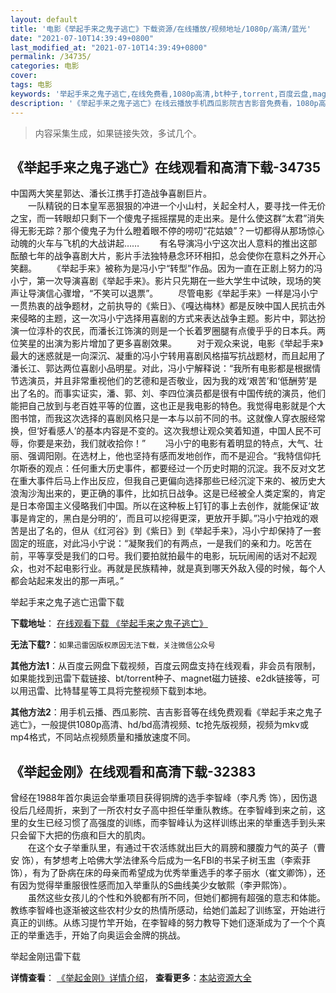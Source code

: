 ```yaml
---
layout: default
title: '电影《举起手来之鬼子逃亡》下载资源/在线播放/视频地址/1080p/高清/蓝光'
date: "2021-07-10T14:39:49+0800"
last_modified_at: "2021-07-10T14:39:49+0800"
permalink: /34735/
categories: 电影
cover:
tags: 电影
keywords: '举起手来之鬼子逃亡,在线免费看,1080p高清,bt种子,torrent,百度云盘,magnet,磁力链,迅雷下载资源'
description: '《举起手来之鬼子逃亡》在线云播放手机西瓜影院吉吉影音免费看，1080p高清bd/hd未删减完整版和tc抢先枪版，mkv/mp4格式，附带bt/torrent种子、magnet/磁力链、百度云盘、网盘资源迅雷下载链接'
---
```


>内容采集生成，如果链接失效，多试几个。


## 《举起手来之鬼子逃亡》在线观看和高清下载-34735

中国两大笑星郭达、潘长江携手打造战争喜剧巨片。<br />　　一队精锐的日本皇军恶狠狠的冲进一个小山村，关起全村人，要寻找一件无价之宝，而一转眼却只剩下一个傻鬼子摇摇摆晃的走出来。是什么使这群“太君”消失得无影无踪？那个傻鬼子为什么瞪着眼不停的唠叨“花姑娘&rdquo;？一切都得从那场惊心动魄的火车与飞机的大战讲起&hellip;… 　　有名导演冯小宁这次出人意料的推出这部酝酿七年的战争喜剧大片，影片手法独特悬念环环相扣，总会使你在意料之外开心笑翻。 　　《举起手来》被称为是冯小宁“转型”作品。因为一直在正剧上努力的冯小宁，第一次导演喜剧《举起手来》。影片只先期在一些大学生中试映，现场的笑声让导演信心骤增，&ldquo;不笑可以退票&rdquo;。 　　尽管电影《举起手来》一样是冯小宁一贯热衷的战争题材，之前执导的《紫日》、《嘎达梅林》都是反映中国人民抗击外来侵略的主题，这一次冯小宁选择用喜剧的方式来表达战争主题。影片中，郭达扮演一位淳朴的农民，而潘长江饰演的则是一个长着罗圈腿有点傻乎乎的日本兵。两位笑星的出演为影片增加了更多喜剧效果。 　　对于观众来说，电影《举起手来》最大的迷惑就是一向深沉、凝重的冯小宁转用喜剧风格描写抗战题材，而且起用了潘长江、郭达两位喜剧小品明星。对此，冯小宁解释说：&ldquo;我所有电影都是根据情节选演员，并且非常重视他们的艺德和是否敬业，因为我的戏‘艰苦’和&lsquo;低酬劳&rsquo;是出了名的。而事实证实，潘、郭、刘、李四位演员都是很有中国传统的演员，他们能把自己放到与老百姓平等的位置，这也正是我电影的特色。我觉得电影就是个大图书馆，而我这次选择的喜剧风格只是一本与以前不同的书。这就像人穿衣服经常换，但&lsquo;好看感人’的基本内容是不变的。这次我想让观众笑着知道，中国人民不可辱，你要是来劲，我们就收拾你！” 　　冯小宁的电影有着明显的特点，大气、壮丽、强调阳刚。在选材上，他也坚持有感而发地创作，而不是迎合。&ldquo;我特信仰托尔斯泰的观点：任何重大历史事件，都要经过一个历史时期的沉淀。我不反对文艺在重大事件后马上作出反应，但我自己更偏向选择那些已经沉淀下来的、被历史大浪淘沙淘出来的，更正确的事件，比如抗日战争。这是已经被全人类定案的，肯定是日本帝国主义侵略我们中国。所以在这种板上钉钉的事上去创作，就能保证&lsquo;故事是肯定的，黑白是分明的&rsquo;，而且可以挖得更深，更放开手脚。&rdquo;冯小宁拍戏的艰苦是出了名的，但从《红河谷》到《紫日》到《举起手来》，冯小宁却保持了一套固定的班底，对此冯小宁说：“凝聚我们的有两点，一是我们的亲和力。吃苦在前，平等享受是我们的口号。我们要拍就拍最牛的电影，玩玩闹闹的话对不起观众，也对不起电影行业。再就是民族精神，就是真到哪天外敌入侵的时候，每个人都会站起来发出的那一声吼。&rdquo;


举起手来之鬼子逃亡迅雷下载

**下载地址**： [在线观看下载 《举起手来之鬼子逃亡》](https://www.993dy.com//vod-detail-id-14191.html) 


**无法下载?**：`如果迅雷因版权原因无法下载，关注微信公众号 `

**其他方法1**：从百度云网盘下载视频，百度云网盘支持在线观看，非会员有限制，如果能找到迅雷下载链接、bt/torrent种子、magnet磁力链接、e2dk链接等，可以用迅雷、比特彗星等工具将完整视频下载到本地。

**其他方法2**：用手机云播、西瓜影院、吉吉影音等在线免费观看《举起手来之鬼子逃亡》，一般提供1080p高清、hd/bd高清视频、tc抢先版视频，视频为mkv或mp4格式，不同站点视频质量和播放速度不同。


## 《举起金刚》在线观看和高清下载-32383

曾经在1988年首尔奥运会举重项目获得铜牌的选手李智峰（李凡秀 饰），因伤退役后几经周折，来到了一所农村女子高中担任举重队教练。在李智峰到来之前，这里的女生已经习惯了高强度的训练，而李智峰认为这样训练出来的举重选手到头来只会留下大把的伤痕和巨大的肌肉。<br />　　在这个女子举重队里，有通过干农活练就出巨大的肩膀和腰腹力气的英子（曹安 饰），有梦想考上哈佛大学法律系今后成为一名FBI的书呆子树玉盅（李索菲饰），有为了卧病在床的母亲而希望成为优秀举重选手的孝子丽水（崔文卿饰），还有因为觉得举重服很性感而加入举重队的S曲线美少女敏熙（李尹熙饰）。<br />　　虽然这些女孩儿的个性和外貌都有所不同，但她们都拥有超强的意志和体能。教练李智峰也逐渐被这些农村少女的热情所感动，给她们盖起了训练室，开始进行真正的训练。从练习提竹竿开始，在李智峰的努力教导下她们逐渐成为了一个个真正的举重选手，开始了向奥运会金牌的挑战。</p>


举起金刚迅雷下载

**详情查看**： [《举起金刚》详情介绍](/movie/32383/)， **查看更多**：[本站资源大全](/movie/t/all/)

